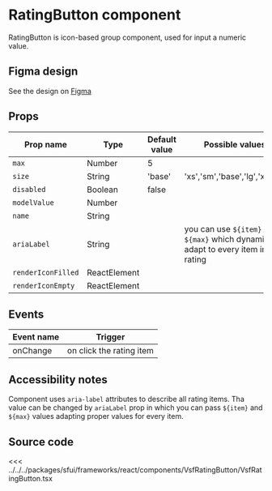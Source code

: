 # RatingButton component

RatingButton is icon-based group component, used for input a numeric value.

<Generate />

## Figma design

See the design on [Figma](https://www.figma.com/file/CWOkbpne0tDpSenT4ZEUTQ/%F0%9F%9B%A0-SFUI-2.0-%7C-Development?node-id=12426%3A17812&t=YXnwqxgQsY2OfyK3-1)

## Props




| Prop name    | Type     | Default value | Possible values                        |
| ------------ | -------- | ------------- | -------------------------- |
| `max`          | Number   | 5      |          |
| `size`         | String   | 'base'   | 'xs','sm','base','lg','xl,'2xl'        |
| `disabled`     | Boolean  | false  |          |
| `modelValue`   | Number   |        |          |
| `name`         | String   |        |          |
| `ariaLabel`    | String   |        | you can use `${item}` and `${max}` which dynamically adapt to every item in rating  |
| `renderIconFilled`         | ReactElement   |        |          |
| `renderIconEmpty`         | ReactElement   |        |          |

## Events

| Event name        |            Trigger             |
| ----------------- | :----------------------------: |
| onChange   | on click the rating item           |


## Accessibility notes

Component uses `aria-label` attributes to describe all rating items. Tha value can be changed by `ariaLabel` prop in which you can pass `${item}` and `${max}` values adapting proper values for every item.   

## Source code


<<< ../../../packages/sfui/frameworks/react/components/VsfRatingButton/VsfRatingButton.tsx


